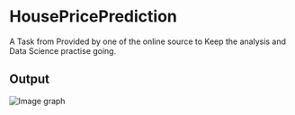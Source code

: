 # HousePricePrediction

A Task from Provided by one of the online source to Keep the analysis and Data Science practise going.

## Output

![Image graph](https://github.com/Akshess/HousePricePrediction/blob/main/Screenshot%202024-06-05%20at%2012-18-55%20HousePricePrediction_HousePricePrediction.ipynb%20at%20main%20%C2%B7%20Akshess_HousePricePrediction.png)
